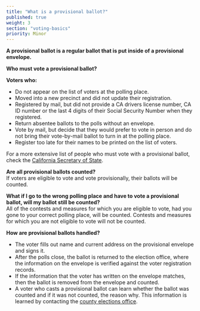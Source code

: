 ```yaml
---
title: "What is a provisional ballot?"
published: true
weight: 3
section: "voting-basics"
priority: Minor
---
```

**A provisional ballot is a regular ballot that is put inside of a provisional envelope.** 

**Who must vote a provisional ballot?**  

**Voters who:**  
- Do not appear on the list of voters at the polling place. 
- Moved into a new precinct and did not update their registration.
- Registered by mail, but did not provide a CA drivers license number, CA ID number or the last 4 digits of their Social Security Number when they registered.
- Return absentee ballots to the polls without an envelope.
- Vote by mail, but decide that they would prefer to vote in person and do not bring their vote-by-mail ballot to turn in at the polling place.
- Register too late for their names to be printed on the list of voters.  

For a more extensive list of people who must vote with a provisional ballot, check the [California Secretary of State](http://www.sos.ca.gov/elections/voting-resources/provisional-voting/).

**Are all provisional ballots counted?**  
If voters are eligible to vote and vote provisionally, their ballots will be counted.  

**What if I go to the wrong polling place and have to vote a provisional ballot, will my ballot still be counted?**  
All of the contests and measures for which you are eligible to vote, had you gone to your correct polling place, will be counted. Contests and measures for which you are not eligible to vote will not be counted.  

**How are provisional ballots handled?**  
- The voter fills out name and current address on the provisional envelope and signs it. 
- After the polls close, the ballot is returned to the election office, where the information on the envelope is verified against the voter registration records.
- If the information that the voter has written on the envelope matches, then the ballot is removed from the envelope and counted.
- A voter who casts a provisional ballot can learn whether the ballot was counted and if it was not counted, the reason why. This information is learned by contacting the [county elections office](#section-election-office-contact).
